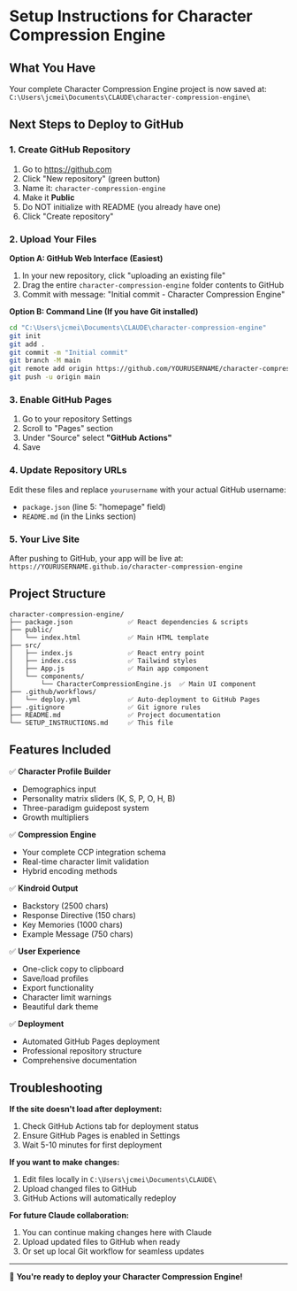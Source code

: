 # Setup Instructions for Character Compression Engine

## What You Have

Your complete Character Compression Engine project is now saved at:
`C:\Users\jcmei\Documents\CLAUDE\character-compression-engine\`

## Next Steps to Deploy to GitHub

### 1. Create GitHub Repository
1. Go to https://github.com
2. Click "New repository" (green button)
3. Name it: `character-compression-engine`
4. Make it **Public**
5. Do NOT initialize with README (you already have one)
6. Click "Create repository"

### 2. Upload Your Files
**Option A: GitHub Web Interface (Easiest)**
1. In your new repository, click "uploading an existing file"
2. Drag the entire `character-compression-engine` folder contents to GitHub
3. Commit with message: "Initial commit - Character Compression Engine"

**Option B: Command Line (If you have Git installed)**
```bash
cd "C:\Users\jcmei\Documents\CLAUDE\character-compression-engine"
git init
git add .
git commit -m "Initial commit"
git branch -M main
git remote add origin https://github.com/YOURUSERNAME/character-compression-engine.git
git push -u origin main
```

### 3. Enable GitHub Pages
1. Go to your repository Settings
2. Scroll to "Pages" section
3. Under "Source" select **"GitHub Actions"**
4. Save

### 4. Update Repository URLs
Edit these files and replace `yourusername` with your actual GitHub username:
- `package.json` (line 5: "homepage" field)
- `README.md` (in the Links section)

### 5. Your Live Site
After pushing to GitHub, your app will be live at:
`https://YOURUSERNAME.github.io/character-compression-engine`

## Project Structure

```
character-compression-engine/
├── package.json              ✅ React dependencies & scripts
├── public/
│   └── index.html            ✅ Main HTML template
├── src/
│   ├── index.js              ✅ React entry point
│   ├── index.css             ✅ Tailwind styles
│   ├── App.js                ✅ Main app component
│   └── components/
│       └── CharacterCompressionEngine.js  ✅ Main UI component
├── .github/workflows/
│   └── deploy.yml            ✅ Auto-deployment to GitHub Pages
├── .gitignore                ✅ Git ignore rules
├── README.md                 ✅ Project documentation
└── SETUP_INSTRUCTIONS.md     ✅ This file
```

## Features Included

✅ **Character Profile Builder**
- Demographics input
- Personality matrix sliders (K, S, P, O, H, B)
- Three-paradigm guidepost system
- Growth multipliers

✅ **Compression Engine**
- Your complete CCP integration schema
- Real-time character limit validation
- Hybrid encoding methods

✅ **Kindroid Output**
- Backstory (2500 chars)
- Response Directive (150 chars)
- Key Memories (1000 chars)
- Example Message (750 chars)

✅ **User Experience**
- One-click copy to clipboard
- Save/load profiles
- Export functionality
- Character limit warnings
- Beautiful dark theme

✅ **Deployment**
- Automated GitHub Pages deployment
- Professional repository structure
- Comprehensive documentation

## Troubleshooting

**If the site doesn't load after deployment:**
1. Check GitHub Actions tab for deployment status
2. Ensure GitHub Pages is enabled in Settings
3. Wait 5-10 minutes for first deployment

**If you want to make changes:**
1. Edit files locally in `C:\Users\jcmei\Documents\CLAUDE\`
2. Upload changed files to GitHub
3. GitHub Actions will automatically redeploy

**For future Claude collaboration:**
1. You can continue making changes here with Claude
2. Upload updated files to GitHub when ready
3. Or set up local Git workflow for seamless updates

---

🎉 **You're ready to deploy your Character Compression Engine!**
